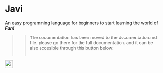 # Javi
An easy programming language for beginners to start learning the world of <strong> <em>Fun!</em> </strong>

>> The documentation has been moved to the documentation.md file. please go there for the full documentation. and it can be also accesible through this button below:
<br></br>

[<img src="https://imgur.com/a/8AF257T" width="25"/>](https://github.com/Team-Java-Wolf/Javi/blob/main/gh/documentation.md)
